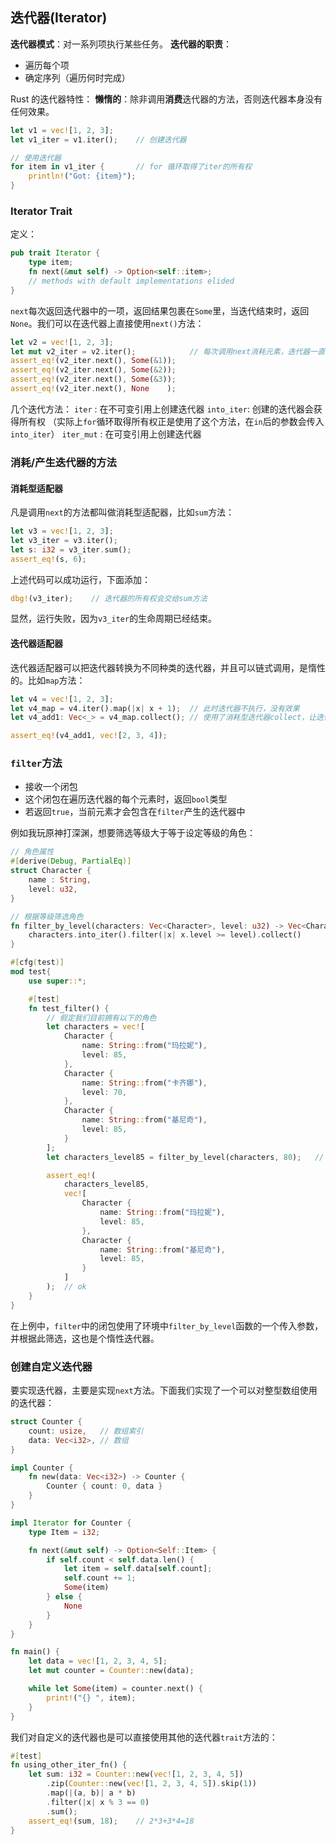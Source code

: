 ## 迭代器(Iterator)
**迭代器模式**：对一系列项执行某些任务。
**迭代器的职责**：
- 遍历每个项
- 确定序列（遍历何时完成）

Rust 的迭代器特性：
**懒惰的**：除非调用**消费**迭代器的方法，否则迭代器本身没有任何效果。
```rust
let v1 = vec![1, 2, 3];
let v1_iter = v1.iter();    // 创建迭代器

// 使用迭代器
for item in v1_iter {       // for 循环取得了iter的所有权
    println!("Got: {item}");
}
```

### Iterator Trait
定义：
```rust
pub trait Iterator {
    type item;
    fn next(&mut self) -> Option<self::item>;
    // methods with default implementations elided
}
```
`next`每次返回迭代器中的一项，返回结果包裹在`Some`里，当迭代结束时，返回`None`。我们可以在迭代器上直接使用`next()`方法：
```rust
let v2 = vec![1, 2, 3];
let mut v2_iter = v2.iter();            // 每次调用next消耗元素，迭代器一直改变
assert_eq!(v2_iter.next(), Some(&1));
assert_eq!(v2_iter.next(), Some(&2));
assert_eq!(v2_iter.next(), Some(&3));
assert_eq!(v2_iter.next(), None    );
```

几个迭代方法：
`iter`     : 在不可变引用上创建迭代器
`into_iter`: 创建的迭代器会获得所有权 （实际上`for`循环取得所有权正是使用了这个方法，在`in`后的参数会传入`into_iter`）
`iter_mut` : 在可变引用上创建迭代器

### 消耗/产生迭代器的方法
#### 消耗型适配器
凡是调用`next`的方法都叫做消耗型适配器，比如`sum`方法：
```rust
let v3 = vec![1, 2, 3];
let v3_iter = v3.iter();
let s: i32 = v3_iter.sum();
assert_eq!(s, 6);
``` 
上述代码可以成功运行，下面添加：
```rust
dbg!(v3_iter);    // 迭代器的所有权会交给sum方法
```
显然，运行失败，因为`v3_iter`的生命周期已经结束。

#### 迭代器适配器
迭代器适配器可以把迭代器转换为不同种类的迭代器，并且可以链式调用，是惰性的。比如`map`方法：
```rust
let v4 = vec![1, 2, 3];
let v4_map = v4.iter().map(|x| x + 1);  // 此时迭代器不执行，没有效果
let v4_add1: Vec<_> = v4_map.collect(); // 使用了消耗型迭代器collect，让迭代器执行

assert_eq!(v4_add1, vec![2, 3, 4]);
```

### `filter`方法
- 接收一个闭包
- 这个闭包在遍历迭代器的每个元素时，返回`bool`类型
- 若返回`true`，当前元素才会包含在`filter`产生的迭代器中

例如我玩原神打深渊，想要筛选等级大于等于设定等级的角色：
```rust
// 角色属性
#[derive(Debug, PartialEq)]
struct Character {
    name : String,
    level: u32,
}

// 根据等级筛选角色
fn filter_by_level(characters: Vec<Character>, level: u32) -> Vec<Character> {
    characters.into_iter().filter(|x| x.level >= level).collect()
}

#[cfg(test)]
mod test{
    use super::*;

    #[test]
    fn test_filter() {
        // 假定我们目前拥有以下的角色
        let characters = vec![
            Character {
                name: String::from("玛拉妮"),
                level: 85,
            },
            Character {
                name: String::from("卡齐娜"),
                level: 70,
            },
            Character {
                name: String::from("基尼奇"),
                level: 85,
            }
        ];
        let characters_level85 = filter_by_level(characters, 80);   // 筛选大于等于80级的角色

        assert_eq!(
            characters_level85,
            vec![
                Character {
                    name: String::from("玛拉妮"),
                    level: 85,
                },
                Character {
                    name: String::from("基尼奇"),
                    level: 85,
                }
            ]
        );  // ok
    }
}
```
在上例中，`filter`中的闭包使用了环境中`filter_by_level`函数的一个传入参数，并根据此筛选，这也是个惰性迭代器。

### 创建自定义迭代器
要实现迭代器，主要是实现`next`方法。下面我们实现了一个可以对整型数组使用的迭代器：
```rust
struct Counter {
    count: usize,   // 数组索引
    data: Vec<i32>, // 数组
}

impl Counter {
    fn new(data: Vec<i32>) -> Counter {
        Counter { count: 0, data }
    }
}

impl Iterator for Counter {
    type Item = i32;

    fn next(&mut self) -> Option<Self::Item> {
        if self.count < self.data.len() {
            let item = self.data[self.count];
            self.count += 1;
            Some(item)
        } else {
            None
        }
    }
}

fn main() {
    let data = vec![1, 2, 3, 4, 5];
    let mut counter = Counter::new(data);

    while let Some(item) = counter.next() {
        print!("{} ", item);
    }
}
```
我们对自定义的迭代器也是可以直接使用其他的迭代器`trait`方法的：
```rust
#[test]
fn using_other_iter_fn() {
    let sum: i32 = Counter::new(vec![1, 2, 3, 4, 5])
        .zip(Counter::new(vec![1, 2, 3, 4, 5]).skip(1))
        .map(|(a, b)| a * b)
        .filter(|x| x % 3 == 0)
        .sum();
    assert_eq!(sum, 18);    // 2*3+3*4=18
}
```